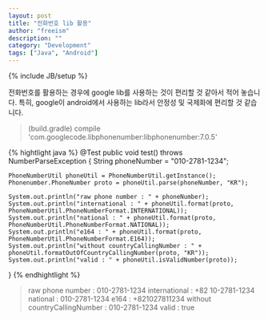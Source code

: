```yaml
---
layout: post
title: "전화번호 lib 활용"
author: "freeism"
description: ""
category: "Development" 
tags: ["Java", "Android"]
---
```

{% include JB/setup %}

전화번호를 활용하는 경우에 google lib를 사용하는 것이 편리할 것 같아서 적어 놓습니다.
특히, google이 android에서 사용하는 lib라서 안정성 및 국제화에 편리할 것 같습니다.

>(build.gradle)
compile 'com.googlecode.libphonenumber:libphonenumber:7.0.5'

{% hightlight java %}
@Test
public void test() throws NumberParseException {
    String phoneNumber = "010-2781-1234";

    PhoneNumberUtil phoneUtil = PhoneNumberUtil.getInstance();
    Phonenumber.PhoneNumber proto = phoneUtil.parse(phoneNumber, "KR");

    System.out.println("raw phone number : " + phoneNumber);
    System.out.println("international : " + phoneUtil.format(proto, PhoneNumberUtil.PhoneNumberFormat.INTERNATIONAL));
    System.out.println("national : " + phoneUtil.format(proto, PhoneNumberUtil.PhoneNumberFormat.NATIONAL));
    System.out.println("e164 : " + phoneUtil.format(proto, PhoneNumberUtil.PhoneNumberFormat.E164));
    System.out.println("without countryCallingNumber : " + phoneUtil.formatOutOfCountryCallingNumber(proto, "KR"));
    System.out.println("valid : " + phoneUtil.isValidNumber(proto));
}
{% endhightlight %}

>raw phone number : 010-2781-1234
international : +82 10-2781-1234
national : 010-2781-1234
e164 : +821027811234
without countryCallingNumber : 010-2781-1234
valid : true
